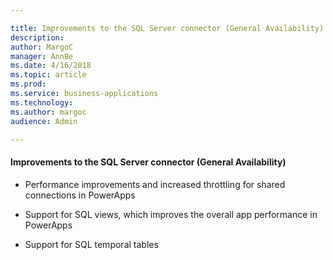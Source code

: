 ```yaml
---

title: Improvements to the SQL Server connector (General Availability)
description: 
author: MargoC
manager: AnnBe
ms.date: 4/16/2018
ms.topic: article
ms.prod: 
ms.service: business-applications
ms.technology: 
ms.author: margoc
audience: Admin

---
```

#### Improvements to the SQL Server connector (General Availability)

-   Performance improvements and increased throttling for shared connections in
    PowerApps

-   Support for SQL views, which improves the overall app performance in
    PowerApps

-   Support for SQL temporal tables
